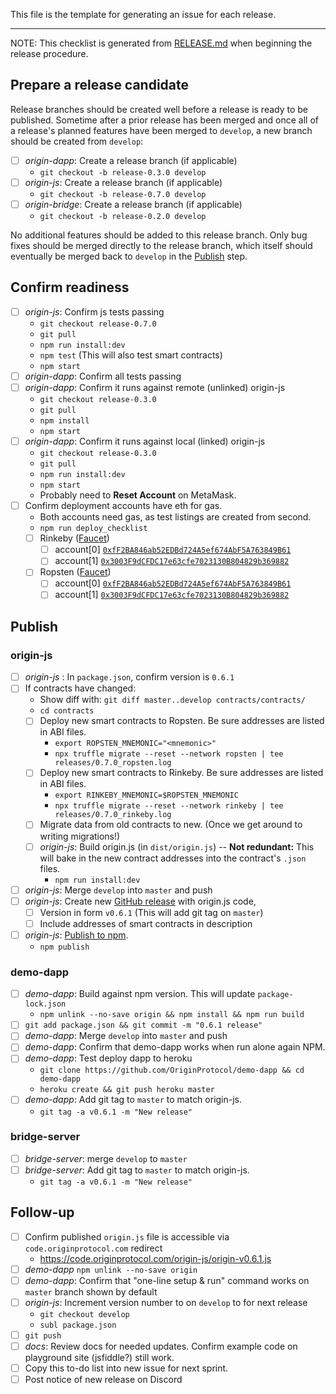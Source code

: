 This file is the template for generating an issue for each release. 

---

NOTE: This checklist is generated from [RELEASE.md](https://github.com/OriginProtocol/origin-js/blob/develop/RELEASE.md) when beginning the release procedure.

## Prepare a release candidate
Release branches should be created well before a release is ready to be published. Sometime after a prior release has been merged and once all of a release's planned features have been merged to `develop`, a new branch should be created from `develop`:
- [ ] _origin-dapp_: Create a release branch (if applicable)
  - `git checkout -b release-0.3.0 develop`
- [ ] _origin-js_: Create a release branch (if applicable)
  - `git checkout -b release-0.7.0 develop`
- [ ] _origin-bridge_: Create a release branch (if applicable)
  - `git checkout -b release-0.2.0 develop`

No additional features should be added to this release branch. Only bug fixes should be merged directly to the release branch, which itself should eventually be merged back to `develop` in the [Publish](#publish) step.

## Confirm readiness
- [ ] _origin-js_: Confirm js tests passing
  - `git checkout release-0.7.0`
  - `git pull`
  - `npm run install:dev`
  - `npm test` (This will also test smart contracts)
  - `npm start`
- [ ] _origin-dapp_: Confirm all tests passing
- [ ] _origin-dapp_: Confirm it runs against remote (unlinked) origin-js
  - `git checkout release-0.3.0`
  - `git pull`
  - `npm install`
  - `npm start`
- [ ] _origin-dapp_: Confirm it runs against local (linked) origin-js
  - `git checkout release-0.3.0`
  - `git pull`
  - `npm run install:dev`
  - `npm start`
  - Probably need to **Reset Account** on MetaMask. 
- [ ] Confirm deployment accounts have eth for gas. 
  - Both accounts need gas, as test listings are created from second. 
  - `npm run deploy_checklist`
  - [ ] Rinkeby ([Faucet](https://faucet.rinkeby.io/)) 
    - [ ] account[0] [`0xfF2BA846ab52EDBd724A5ef674AbF5A763849B61`](https://rinkeby.etherscan.io/address/0xfF2BA846ab52EDBd724A5ef674AbF5A763849B61)
    - [ ] account[1] [`0x3003F9dCFDC17e63cfe7023130B804829b369882`](https://rinkeby.etherscan.io/address/0x3003F9dCFDC17e63cfe7023130B804829b369882)
  - [ ] Ropsten ([Faucet](https://faucet.metamask.io/))
    - [ ] account[0] [`0xfF2BA846ab52EDBd724A5ef674AbF5A763849B61`](https://ropsten.etherscan.io/address/0xfF2BA846ab52EDBd724A5ef674AbF5A763849B61)
    - [ ] account[1] [`0x3003F9dCFDC17e63cfe7023130B804829b369882`](https://ropsten.etherscan.io/address/0x3003F9dCFDC17e63cfe7023130B804829b369882)

## Publish
### origin-js
- [ ] _origin-js_ : In `package.json`, confirm version is `0.6.1` 
- [ ] If contracts have changed:
  - Show diff with: `git diff master..develop contracts/contracts/`  
  - `cd contracts`
  - [ ] Deploy new smart contracts to Ropsten. Be sure addresses are listed in ABI files. 
    - `export ROPSTEN_MNEMONIC="<mnemonic>"`
    - `npx truffle migrate --reset --network ropsten | tee releases/0.7.0_ropsten.log`
  - [ ] Deploy new smart contracts to Rinkeby.  Be sure addresses are listed in ABI files. 
    - `export RINKEBY_MNEMONIC=$ROPSTEN_MNEMONIC`
    - `npx truffle migrate --reset --network rinkeby | tee releases/0.7.0_rinkeby.log`
  - [ ] Migrate data from old contracts to new. (Once we get around to writing migrations!)
  - [ ] _origin-js_: Build origin.js (in `dist/origin.js`) -- **Not redundant:** This will bake in the new contract addresses into the contract's `.json` files. 
    - `npm run install:dev`
- [ ] _origin-js_: Merge `develop` into `master` and push
- [ ] _origin-js_: Create new [GitHub release](https://github.com/OriginProtocol/origin-js/releases) with origin.js code,
  - [ ] Version in form `v0.6.1` (This will add git tag on `master`)
  - [ ] Include addresses of smart contracts in description
- [ ] _origin-js_: [Publish to npm](https://docs.npmjs.com/cli/publish). 
  - `npm publish`
### demo-dapp
- [ ] _demo-dapp_: Build against npm version. This will update `package-lock.json`
  - `npm unlink --no-save origin && npm install && npm run build`
- [ ] `git add package.json && git commit -m "0.6.1 release"`
- [ ] _demo-dapp_: Merge `develop` into `master` and push
- [ ] _demo-dapp_: Confirm that demo-dapp works when run alone again NPM. 
- [ ] _demo-dapp_: Test deploy dapp to heroku
  - `git clone https://github.com/OriginProtocol/demo-dapp && cd demo-dapp`
  - `heroku create && git push heroku master`
- [ ] _demo-dapp_: Add git tag to `master` to match origin-js.
  - `git tag -a v0.6.1 -m "New release"`

### bridge-server
- [ ] _bridge-server_: merge `develop` to `master`
- [ ] _bridge-server_: Add git tag to `master` to match origin-js.
  - `git tag -a v0.6.1 -m "New release"`

## Follow-up
- [ ] Confirm published `origin.js` file is accessible via `code.originprotocol.com` redirect
  - https://code.originprotocol.com/origin-js/origin-v0.6.1.js
- [ ] _demo-dapp_ `npm unlink --no-save origin`
- [ ] _demo-dapp_: Confirm that "one-line setup & run" command works on `master` branch shown by default
- [ ] _origin-js_: Increment version number to  on `develop` to for next release
  - `git checkout develop`
  - `subl package.json`
- [ ] `git push`
- [ ] _docs_: Review docs for needed updates. Confirm example code on playground site (jsfiddle?) still work.
- [ ] Copy this to-do list into new issue for next sprint.
- [ ] Post notice of new release on Discord
